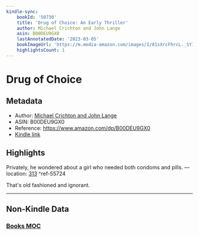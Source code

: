 ```yaml
---
kindle-sync:
    bookId: '50730'
    title: 'Drug of Choice: An Early Thriller'
    author: Michael Crichton and John Lange
    asin: B00DEU9GX0
    lastAnnotatedDate: '2023-03-05'
    bookImageUrl: 'https://m.media-amazon.com/images/I/81sXrcFhrcL._SY160.jpg'
    highlightsCount: 1
---
```


# Drug of Choice

## Metadata

-   Author: [Michael Crichton and John Lange](https://www.amazon.comundefined)
-   ASIN: B00DEU9GX0
-   Reference: https://www.amazon.com/dp/B00DEU9GX0
-   [Kindle link](kindle://book?action=open&asin=B00DEU9GX0)

## Highlights

Privately, he wondered about a girl who needed both condoms and pills. — location: [313](kindle://book?action=open&asin=B00DEU9GX0&location=313) ^ref-55724

That's old fashioned and ignorant.

---

## Non-Kindle Data

### [Books MOC](Books%20MOC.md)
